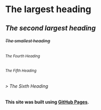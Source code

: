 # **The largest heading**
## *The second largest heading*
###### ~~The smallest heading~~
###### <sub>The Fourth Heading </sub>
###### <sup>The Fifth Heading </sup>
###### > The Sixth Heading
#### This site was built using [GitHub Pages](https://pages.github.com/).